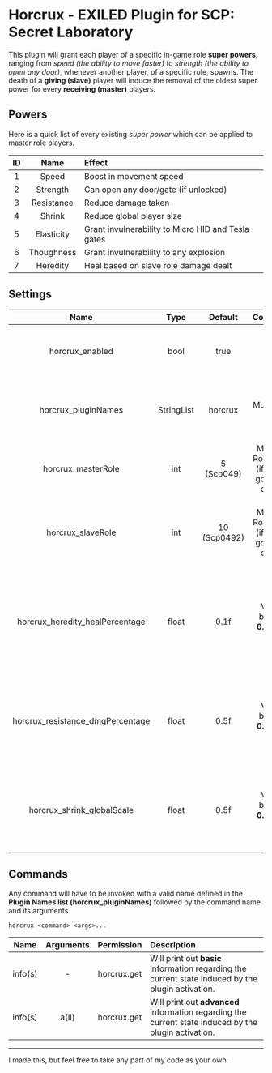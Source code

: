 # Horcrux - EXILED Plugin for SCP: Secret Laboratory

This plugin will grant each player of a specific in-game role **super powers**, ranging from *speed (the ability to move faster)* to *strength (the ability to open any door)*, whenever another player, of a specific role, spawns. The death of a **giving (slave)** player will induce the removal of the oldest super power for every **receiving (master)** players.

## Powers

Here is a quick list of every existing *super power* which can be applied to master role players.

ID | Name | Effect
:---: | :---: | :------
1 | Speed | Boost in movement speed
2 | Strength | Can open any door/gate (if unlocked)
3 | Resistance | Reduce damage taken
4 | Shrink | Reduce global player size
5 | Elasticity | Grant invulnerability to Micro HID and Tesla gates
6 | Thoughness | Grant invulnerability to any explosion
7 | Heredity | Heal based on slave role damage dealt

## Settings
Name | Type | Default | Constraints | Description
:---: | :---: | :---: | :---: | :------
horcrux_enabled | bool | true | None | Disable the plugin on dynamic start if set to **false**.
horcrux_pluginNames | StringList | horcrux | Must not be empty | Names the plugin can take in Remote Admin command.
horcrux_masterRole | int | 5 (Scp049) | Must be a RoleType ID (if not, will go back to default) | Master role ID, receiving any super power.
horcrux_slaveRole | int | 10 (Scp0492) | Must be a RoleType ID (if not, will go back to default) | Slave role ID, giving a super power to master role by staying alive.
horcrux_heredity_healPercentage | float | 0.1f | Must be between **0.01f** and **1f** | Heal percentage, based on damage dealt, given on a slave role player damage for Heredity power.
horcrux_resistance_dmgPercentage | float | 0.5f | Must be between **0.01f** and **1f** | Damage percentage, reducing a master role player damage taken, for Resistance power.
horcrux_shrink_globalScale | float | 0.5f | Must be between **0.05f** and **1f** | Global scale, resizing 3D size vector of a master role player, for Shrink power.

## Commands

Any command will have to be invoked with a valid name defined in the **Plugin Names list (horcrux_pluginNames)** followed by the command name and its arguments.
```
horcrux <command> <args>...
```

Name | Arguments | Permission | Description
:---: | :---: | :---: | :------
info(s) | - | horcrux.get | Will print out **basic** information regarding the current state induced by the plugin activation.
info(s) | a(ll) | horcrux.get | Will print out **advanced** information regarding the current state induced by the plugin activation.

---

I made this, but feel free to take any part of my code as your own.
